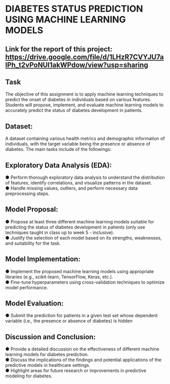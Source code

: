 #  DIABETES STATUS PREDICTION USING MACHINE LEARNING MODELS  
## Link for the report of this project: https://drive.google.com/file/d/1LHzR7CVYJU7alPh_t2vPoNUI1akWPdow/view?usp=sharing  
  
##  Task  
The objective of this assignment is to apply machine learning techniques to predict the onset of
diabetes in individuals based on various features. Students will propose, implement, and
evaluate machine learning models to accurately predict the status of diabetes development in
patients.  

## Dataset:  
A dataset containing various health metrics and
demographic information of individuals, with the target variable being the presence or absence
of diabetes. The main tasks include of the followings:  
  
## Exploratory Data Analysis (EDA):  
● Perform thorough exploratory data analysis to understand the distribution of
features, identify correlations, and visualize patterns in the dataset.  
● Handle missing values, outliers, and perform necessary data preprocessing steps.  
  
## Model Proposal:  
● Propose at least three different machine learning models suitable for predicting
the status of diabetes development in patients (only use techniques taught in class
up to week 5 - inclusive).  
● Justify the selection of each model based on its strengths, weaknesses, and
suitability for the task.  
  
## Model Implementation:  
● Implement the proposed machine learning models using appropriate libraries (e.g.,
scikit-learn, TensorFlow, Keras, etc.).  
● Fine-tune hyperparameters using cross-validation techniques to optimize model
performance.  
  
## Model Evaluation:  
● Submit the prediction for patients in a given test set whose dependent variable (i.e.,
the presence or absence of diabetes) is hidden  
  
## Discussion and Conclusion:  
● Provide a detailed discussion on the effectiveness of different machine learning
models for diabetes prediction.  
● Discuss the implications of the findings and potential applications of the predictive
models in healthcare settings.  
● Highlight areas for future research or improvements in predictive modeling for
diabetes.  

